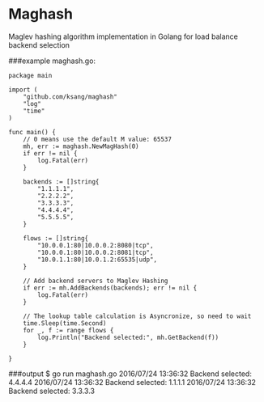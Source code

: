 # Maghash
Maglev hashing algorithm implementation in Golang for load balance backend selection

###example
	maghash.go:

	package main

	import (
		"github.com/ksang/maghash"
		"log"
		"time"
	)

	func main() {
		// 0 means use the default M value: 65537
		mh, err := maghash.NewMagHash(0)
		if err != nil {
			log.Fatal(err)
		}

		backends := []string{
			"1.1.1.1",
			"2.2.2.2",
			"3.3.3.3",
			"4.4.4.4",
			"5.5.5.5",
		}

		flows := []string{
			"10.0.0.1:80|10.0.0.2:8080|tcp",
			"10.0.0.1:80|10.0.0.2:8081|tcp",
			"10.0.1.1:80|10.0.1.2:65535|udp",
		}

		// Add backend servers to Maglev Hashing
		if err := mh.AddBackends(backends); err != nil {
			log.Fatal(err)
		}
		
		// The lookup table calculation is Asyncronize, so need to wait
		time.Sleep(time.Second)
		for _, f := range flows {
			log.Println("Backend selected:", mh.GetBackend(f))
		}

	}

###output
	$ go run maghash.go
	2016/07/24 13:36:32 Backend selected: 4.4.4.4
	2016/07/24 13:36:32 Backend selected: 1.1.1.1
	2016/07/24 13:36:32 Backend selected: 3.3.3.3